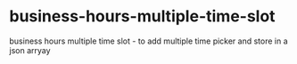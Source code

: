 # business-hours-multiple-time-slot
business hours multiple time slot - to add multiple time picker and store in a json arryay

